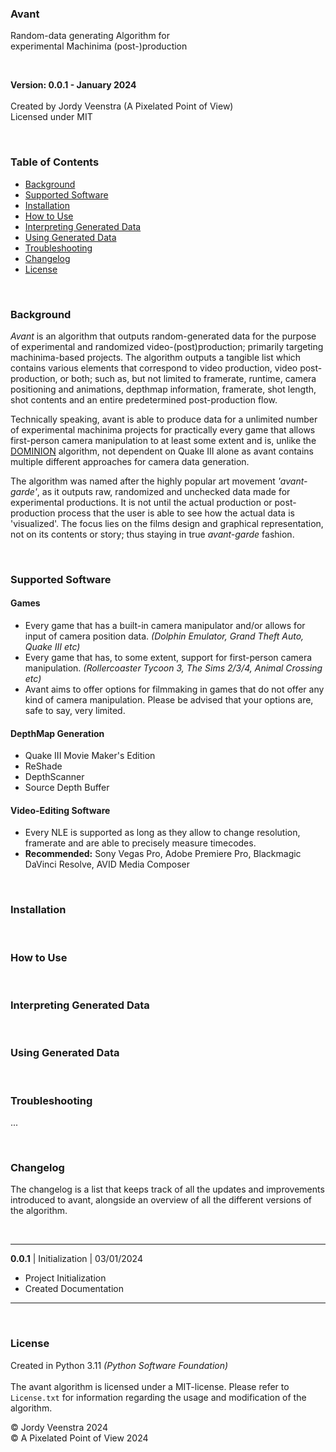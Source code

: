 ### Avant
Random-data generating Algorithm for <br/>experimental Machinima (post-)production
<br/>


<br/>

**Version: 0.0.1 - January 2024**
<br/><br/>
Created by Jordy Veenstra (A Pixelated Point of View)<br/>
Licensed under MIT

<br/>

### Table of Contents

* [Background](#background)
* [Supported Software](#supported-software)
* [Installation](#installation)
* [How to Use](#how-to-use)
* [Interpreting Generated Data](#interpreting-generated-data)
* [Using Generated Data](#using-generated-data)
* [Troubleshooting](#troubleshooting)
* [Changelog](#changelog)
* [License](#license)

<br/>

### Background
*Avant* is an algorithm that outputs random-generated data for the purpose of experimental and randomized video-(post)production; primarily targeting machinima-based projects. The algorithm outputs a tangible list which contains various elements that correspond to video production, video post-production, or both; such as, but not limited to framerate, runtime, camera positioning and animations, depthmap information, framerate, shot length, shot contents and an entire predetermined post-production flow.

Technically speaking, avant is able to produce data for a unlimited number of experimental machinima projects for practically every game that allows first-person camera manipulation to at least some extent and is, unlike the [DOMINION](https://www.npmjs.com/package/q3dominion?activeTab=readme) algorithm, not dependent on Quake III alone as avant contains multiple different approaches for camera data generation. 

The algorithm was named after the highly popular art movement *'avant-garde'*, as it outputs raw, randomized and unchecked data made for experimental productions. It is not until the actual production or post-production process that the user is able to see how the actual data is 'visualized'. The focus lies on the films design and graphical representation, not on its contents or story; thus staying in true *avant-garde* fashion.

<br>

### Supported Software

#### Games
* Every game that has a built-in camera manipulator and/or allows for input of camera position data. *(Dolphin Emulator, Grand Theft Auto, Quake III etc)*
* Every game that has, to some extent, support for first-person camera manipulation. *(Rollercoaster Tycoon 3, The Sims 2/3/4, Animal Crossing etc)*
* Avant aims to offer options for filmmaking in games that do not offer any kind of camera manipulation. Please be advised that your options are, safe to say, very limited.

#### DepthMap Generation
* Quake III Movie Maker's Edition
* ReShade
* DepthScanner
* Source Depth Buffer

#### Video-Editing Software
* Every NLE is supported as long as they allow to change resolution, framerate and are able to precisely measure timecodes. 
* **Recommended:** Sony Vegas Pro, Adobe Premiere Pro, Blackmagic DaVinci Resolve, AVID Media Composer

<br>

### Installation
<br>

### How to Use
<br>

### Interpreting Generated Data
<br>

### Using Generated Data
<br>

### Troubleshooting
...

<br/>

### Changelog
The changelog is a list that keeps track of all the updates and improvements introduced to avant, alongside an overview of all the different versions of the algorithm.

<br/>

----
**0.0.1** | Initialization | 03/01/2024
* Project Initialization
* Created Documentation
----

<br>

### License
Created in Python 3.11 *(Python Software Foundation)*<br><br>
The avant algorithm is licensed under a MIT-license. Please refer to `License.txt` for information regarding the usage and modification of the algorithm.

&copy; Jordy Veenstra 2024 <br>
&copy; A Pixelated Point of View 2024